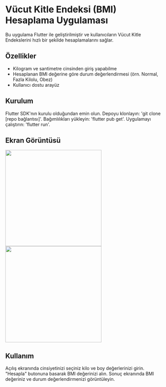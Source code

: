 # Vücut Kitle Endeksi (BMI) Hesaplama Uygulaması

Bu uygulama Flutter ile geliştirilmiştir ve kullanıcıların Vücut Kitle Endekslerini hızlı bir şekilde hesaplamalarını sağlar.

## Özellikler

- Kilogram ve santimetre cinsinden giriş yapabilme
- Hesaplanan BMI değerine göre durum değerlendirmesi (örn. Normal, Fazla Kilolu, Obez)
- Kullanıcı dostu arayüz

## Kurulum

Flutter SDK'nın kurulu olduğundan emin olun.
Depoyu klonlayın: 'git clone [repo bağlantısı]'.
Bağımlılıkları yükleyin: 'flutter pub get'.
Uygulamayı çalıştırın: 'flutter run'.

## Ekran Görüntüsü

<img src="https://github.com/aybukeoguz/vucut-kitle-endeksi-hesaplama/assets/80958621/20578335-56fe-4030-9944-9e3a009f4a2d" width="300">

<img src="https://github.com/aybukeoguz/vucut-kitle-endeksi-hesaplama/assets/80958621/610e7b2c-cc08-49f4-9106-ef1f66365609" width="300">


## Kullanım
Açılış ekranında cinsiyetinizi seçiniz kilo ve boy değerlerinizi girin.
"Hesapla" butonuna basarak BMI değerinizi alın.
Sonuç ekranında BMI değeriniz ve durum değerlendirmenizi görüntüleyin.
